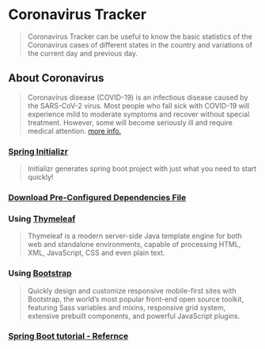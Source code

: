 # Coronavirus Tracker
> Coronavirus Tracker can be useful to know the basic statistics of the Coronavirus cases of different states in the country and variations of the current day and previous day.

## About Coronavirus
> Coronavirus disease (COVID-19) is an infectious disease caused by the SARS-CoV-2 virus.
> Most people who fall sick with COVID-19 will experience mild to moderate symptoms and recover without special treatment. However, some will become seriously ill and require medical attention. [more info.](https://www.google.com/search?q=COVID-19)

### [Spring Initializr](https://start.spring.io/)
> Initializr generates spring boot project with just what you need to start quickly!

### [Download Pre-Configured Dependencies File](https://start.spring.io/#!type=maven-project&language=java&platformVersion=2.5.6&packaging=jar&jvmVersion=11&groupId=com.project&artifactId=coronavirus-tracker&name=coronavirus-tracker&description=Demo%20project%20for%20Spring%20Boot&packageName=com.project.coronavirus-tracker&dependencies=web,thymeleaf,devtools)

### Using [Thymeleaf](https://www.thymeleaf.org/doc/tutorials/3.0/usingthymeleaf.html)
> Thymeleaf is a modern server-side Java template engine for both web and standalone environments, capable of processing HTML, XML, JavaScript, CSS and even plain text.

### Using [Bootstrap](https://getbootstrap.com/docs/4.0/getting-started/introduction/)
> Quickly design and customize responsive mobile-first sites with Bootstrap, the world’s most popular front-end open source toolkit, featuring Sass variables and mixins, responsive grid system, extensive prebuilt components, and powerful JavaScript plugins.

### [Spring Boot tutorial - Refernce](https://www.youtube.com/watch?v=8hjNG9GZGnQ)
